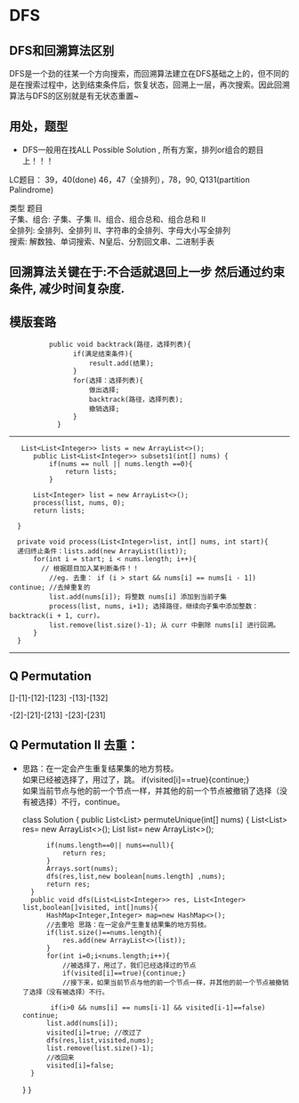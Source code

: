 # DFS
## DFS和回溯算法区别
DFS是一个劲的往某一个方向搜索，而回溯算法建立在DFS基础之上的，但不同的是在搜索过程中，达到结束条件后，恢复状态，回溯上一层，再次搜索。因此回溯算法与DFS的区别就是有无状态重置~ 

## 用处，题型
* DFS一般用在找ALL Possible Solution , 所有方案，排列or组合的题目上！！！

LC题目： 39，40(done)   46，47（全排列），78，90, Q131(partition Palindrome)

类型	题目       
子集、组合:	子集、子集 II、组合、组合总和、组合总和 II   
全排列: 	全排列、全排列 II、字符串的全排列、字母大小写全排列   
搜索: 	解数独、单词搜索、N皇后、分割回文串、二进制手表   


## 回溯算法关键在于:不合适就退回上一步 然后通过约束条件, 减少时间复杂度.
    
## 模版套路

              public void backtrack(路径，选择列表){
                    if(满足结束条件){
                        result.add(结果);
                    }
                    for(选择：选择列表){
                        做出选择;
                        backtrack(路径，选择列表);
                        撤销选择;
                    }
                }

----

       List<List<Integer>> lists = new ArrayList<>();
          public List<List<Integer>> subsets1(int[] nums) {
              if(nums == null || nums.length ==0){
                  return lists;
              }

          List<Integer> list = new ArrayList<>();
          process(list, nums, 0);
          return lists;

      }

      private void process(List<Integer>list, int[] nums, int start){
      递归终止条件：lists.add(new ArrayList(list));
          for(int i = start; i < nums.length; i++){
            // 根据题目加入某判断条件！！
              //eg. 去重： if (i > start && nums[i] == nums[i - 1]) continue; //去掉重复的
              list.add(nums[i]); 将整数 nums[i] 添加到当前子集 
              process(list, nums, i+1); 选择路径，继续向子集中添加整数：backtrack(i + 1, curr)。
              list.remove(list.size()-1); 从 curr 中删除 nums[i] 进行回溯。
          }
      }
---
## Q Permutation
[]-[1]-[12]-[123]
       -[13]-[132]
       
   -[2]-[21]-[213]
       -[23]-[231]
       
## Q Permutation II 去重：
* 思路：在一定会产生重复结果集的地方剪枝。     
如果已经被选择了，用过了，跳。 if(visited[i]==true){continue;}     
如果当前节点与他的前一个节点一样，并其他的前一个节点被撤销了选择（没有被选择）不行，continue。    
    

    class Solution {
        public List<List<Integer>> permuteUnique(int[] nums) {
            List<List<Integer>> res= new ArrayList<>();
            List<Integer> list= new ArrayList<>();

            if(nums.length==0|| nums==null){
                return res;
            }
            Arrays.sort(nums);
            dfs(res,list,new boolean[nums.length] ,nums);
            return res;
        }
        public void dfs(List<List<Integer>> res, List<Integer> list,boolean[]visited, int[]nums){
            HashMap<Integer,Integer> map=new HashMap<>();
            //去重哈 思路：在一定会产生重复结果集的地方剪枝。
            if(list.size()==nums.length){
                res.add(new ArrayList<>(list));
            }
            for(int i=0;i<nums.length;i++){
                //被选择了，用过了，我们已经选择过的节点
                if(visited[i]==true){continue;} 
                //接下来，如果当前节点与他的前一个节点一样，并其他的前一个节点被撤销了选择（没有被选择）不行。
    
             if(i>0 && nums[i] == nums[i-1] && visited[i-1]==false) continue;
            list.add(nums[i]);
            visited[i]=true; //改过了 
            dfs(res,list,visited,nums);
            list.remove(list.size()-1);
            //改回来 
            visited[i]=false;
        }
        
        
    }
}

       

